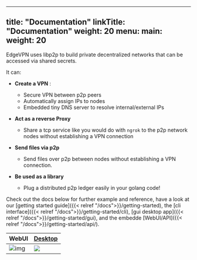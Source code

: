 
---
title: "Documentation"
linkTitle: "Documentation"
weight: 20
menu:
  main:
    weight: 20
---


EdgeVPN uses libp2p to build private decentralized networks that can be accessed via shared secrets.

It can:

- **Create a VPN** :  
  - Secure VPN between p2p peers
  - Automatically assign IPs to nodes
  - Embedded tiny DNS server to resolve internal/external IPs

- **Act as a reverse Proxy**
  - Share a tcp service like you would do with `ngrok` to the p2p network nodes without establishing a VPN connection

- **Send files via p2p**
  - Send files over p2p between nodes without establishing a VPN connection.

- **Be used as a library**
  - Plug a distributed p2p ledger easily in your golang code!

Check out the docs below for further example and reference, have a look at our [getting started guide]({{< relref "/docs">}}/getting-started), the [cli interface]({{< relref "/docs">}}/getting-started/cli), [gui desktop app]({{< relref "/docs">}}/getting-started/gui), and the embedde [WebUI/API]({{< relref "/docs">}}/getting-started/api/).


| WebUI            | [Desktop](https://github.com/mudler/edgevpn-gui)                                          |
| ------------------------------------------------------------------------------- | ------------------------------------------------------------------------------------------------------ |
| ![img](https://user-images.githubusercontent.com/2420543/139602703-f04ac4cb-b949-498c-a23a-0ce8deb036f9.png) | ![](https://user-images.githubusercontent.com/2420543/147854909-a223a7c1-5caa-4e90-b0ac-0ae04dc0949d.png) |
